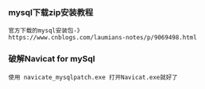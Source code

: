 ### mysql下载zip安装教程 
    官方下载的mysql安装包-》
    https://www.cnblogs.com/laumians-notes/p/9069498.html

### 破解Navicat for mySql
    使用 navicate_mysqlpatch.exe 打开Navicat.exe就好了